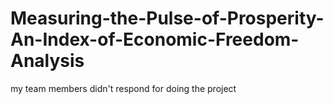 # Measuring-the-Pulse-of-Prosperity-An-Index-of-Economic-Freedom-Analysis
my team members didn't respond for doing the project 